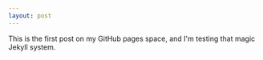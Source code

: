 ```yaml
---
layout: post
---
```

This is the first post on my GitHub pages space, and I'm testing that magic Jekyll system.
